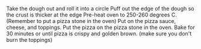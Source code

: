 Take the dough out and roll it into a circle
Puff out the edge of the dough so the crust is thicker at the edge
Pre-heat oven to 250-260 degrees C. (Remember to put a pizza stone in the oven)
Put on the pizza sauce, cheese, and toppings.
Put the pizza on the pizza stone in the oven.
Bake for 30 minutes or until pizza is crispy and golden brown. (make sure you don't burn the toppings)